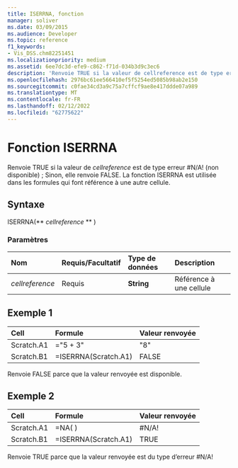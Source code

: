 ```yaml
---
title: ISERRNA, fonction
manager: soliver
ms.date: 03/09/2015
ms.audience: Developer
ms.topic: reference
f1_keywords:
- Vis_DSS.chm82251451
ms.localizationpriority: medium
ms.assetid: 6ee7dc3d-efe9-c862-f71d-034b3d9c3ec6
description: 'Renvoie TRUE si la valeur de cellreference est de type erreur #N/A! (non disponible) ; Sinon, elle renvoie FALSE. La fonction ISERRNA est utilisée dans les formules qui font référence à une autre cellule.'
ms.openlocfilehash: 2976bc61ee566410ef5f5254ed5085b98ab2e150
ms.sourcegitcommit: c0fae34cd3a9c75a7cffcf9ae8e417ddde07a989
ms.translationtype: MT
ms.contentlocale: fr-FR
ms.lasthandoff: 02/12/2022
ms.locfileid: "62775622"
---
```

# <a name="iserrna-function"></a>Fonction ISERRNA

Renvoie TRUE si la valeur de  _cellreference_ est de type erreur #N/A! (non disponible) ; Sinon, elle renvoie FALSE. La fonction ISERRNA est utilisée dans les formules qui font référence à une autre cellule. 
  
## <a name="syntax"></a>Syntaxe

ISERRNA(** *cellreference* ** ) 
  
### <a name="parameters"></a>Paramètres

|**Nom**|**Requis/Facultatif**|**Type de données**|**Description**|
|:-----|:-----|:-----|:-----|
| _cellreference_ <br/> |Requis  <br/> |**String** <br/> |Référence à une cellule |
   
## <a name="example-1"></a>Exemple 1

|**Cell**|**Formule**|**Valeur renvoyée**|
|:-----|:-----|:-----|
|Scratch.A1  <br/> |="5 + 3"  <br/> |"8"  <br/> |
|Scratch.B1  <br/> |=ISERRNA(Scratch.A1)  <br/> |FALSE  <br/> |
   
Renvoie FALSE parce que la valeur renvoyée est disponible.
  
## <a name="example-2"></a>Exemple 2

|**Cell**|**Formule**|**Valeur renvoyée**|
|:-----|:-----|:-----|
|Scratch.A1  <br/> |=NA( )  <br/> |#N/A!  <br/> |
|Scratch.B1  <br/> |=ISERRNA(Scratch.A1)  <br/> |TRUE  <br/> |
   
Renvoie TRUE parce que la valeur renvoyée est du type d’erreur #N/A!
  

